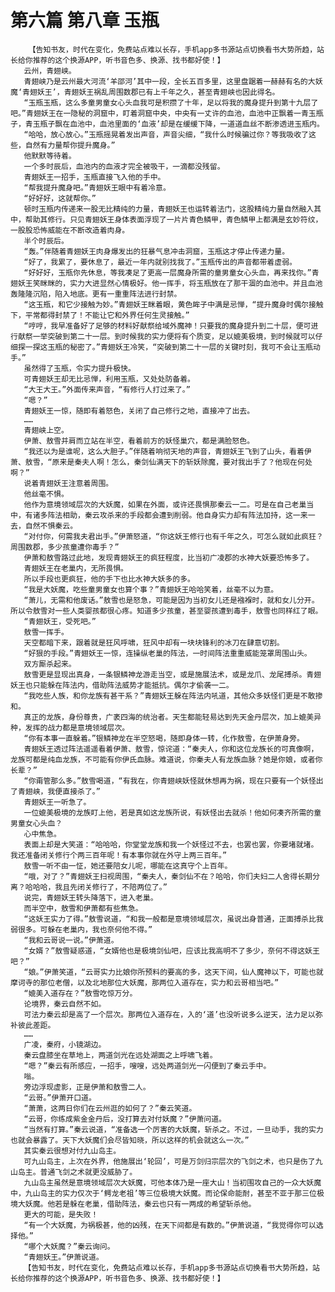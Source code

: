 # 第六篇 第八章 玉瓶
        【告知书友，时代在变化，免费站点难以长存，手机app多书源站点切换看书大势所趋，站长给你推荐的这个换源APP，听书音色多、换源、找书都好使！】
       云州，青翅峡。
       青翅峡乃是云州最大河流‘羊邵河’其中一段，全长五百多里，这里盘踞着一赫赫有名的大妖魔‘青翅妖王’，青翅妖王祸乱周围数郡已有上千年之久，甚至青翅峡也因此得名。
       “玉瓶玉瓶，这么多童男童女心头血我可是积攒了十年，足以将我的魔身提升到第十九层了吧。”青翅妖王在一隐秘的洞窟中，盯着洞窟中央，中央有一丈许的血池，血池中正飘着一青玉瓶子，青玉瓶子飘在血池中，血池里面的‘血液’却是在缓缓下降，一道道血丝不断渗透进玉瓶内。
       “哈哈，放心放心。”玉瓶摇晃着发出声音，声音尖细，“我什么时候骗过你？等我吸收了这些，自然有力量帮你提升魔身。”
       他默默等待着。
       一个多时辰后，血池内的血液才完全被吸干，一滴都没残留。
       青翅妖王一招手，玉瓶直接飞入他的手中。
       “帮我提升魔身吧。”青翅妖王眼中有着冷意。
       “好好好，这就帮你。”
       顿时玉瓶内传递来一股无比精纯的力量，青翅妖王也运转着法门，这股精纯力量自然融入其中，帮助其修行。只见青翅妖王身体表面浮现了一片片青色鳞甲，青色鳞甲上都满是玄妙符纹，一股股恐怖威能在不断改造着肉身。
       半个时辰后。
       “轰。”伴随着青翅妖王肉身爆发出的狂暴气息冲击洞窟，玉瓶这才停止传递力量。
       “好了，我累了，要休息了，最近一年内就别找我了。”玉瓶传出的声音都带着虚弱。
       “好好好，玉瓶你先休息，等我凑足了更高一层魔身所需的童男童女心头血，再来找你。”青翅妖王笑眯眯的，实力大进显然心情极好。他一挥手，将玉瓶放在了那干涸的血池中。并且血池轰隆隆沉陷，陷入地底。更有一重重阵法进行封禁。
       “这玉瓶，和它少接触为妙。”青翅妖王眯着眼，黄色眸子中满是忌惮，“提升魔身时偶尔接触下，平常都得封禁了！不能让它和外界任何生灵接触。”
       “哼哼，我早准备好了足够的材料好献祭给域外魔神！只要我的魔身提升到二十层，便可进行献祭一举突破到第二十一层。到时候我的实力便将有个质变，足以媲美极境，到时候就可以仔细探一探这玉瓶的秘密了。”青翅妖王冷笑，“突破到第二十一层的关键时刻，我可不会让玉瓶动手。”
       虽然得了玉瓶，令实力提升极快。
       可青翅妖王却无比忌惮，利用玉瓶，又处处防备着。
       “大王大王。”外面传来声音，“有修行人打过来了。”
       “嗯？”
       青翅妖王一惊，随即有着怒色，关闭了自己修行之地，直接冲了出去。
       ……
       青翅峡上空。
       伊萧、敖雪并肩而立站在半空，看着前方的妖怪巢穴，都是满脸怒色。
       “我还以为是谁呢，这么大胆子。”伴随着响彻天地的声音，青翅妖王飞到了山头，看着伊萧、敖雪，“原来是秦夫人啊！怎么，秦剑仙满天下的斩妖除魔，要对我出手了？他现在何处啊？”
       说着青翅妖王注意着周围。
       他丝毫不惧。
       他作为意境领域层次的大妖魔，如果在外面，或许还畏惧那秦云一二。可是在自己老巢当中，有诸多阵法相助，秦云攻杀来的手段都会遭到削弱。他自身实力却有阵法加持，这一来一去，自然不惧秦云。
       “对付你，何需我夫君出手。”伊萧怒道，“你这妖王修行也有千年之久，可怎么就如此疯狂？周围数郡，多少孩童遭你毒手？”
       伊萧和敖雪路过此地，发现青翅妖王的疯狂程度，比当初广凌郡的水神大妖要恐怖多了。
       青翅妖王在老巢内，无所畏惧。
       所以手段也更疯狂，他的手下也比水神大妖多的多。
       “我是大妖魔，吃些童男童女也算个事？”青翅妖王哈哈笑着，丝毫不以为意。
       “萧儿，无需和他废话。”敖雪也是怒急，可能是因为当初女儿还是襁褓时，就和女儿分开。所以令敖雪对一些人类婴孩都很心疼。知道多少孩童，甚至婴孩遭到毒手，敖雪也同样红了眼。
       “青翅妖王，受死吧。”
       敖雪一挥手。
       天空都暗下来，跟着就是狂风呼啸，狂风中却有一块块锋利的冰刀在肆意切割。
       “好狠的手段。”青翅妖王一惊，连操纵老巢的阵法，一时间阵法重重威能笼罩周围山头。
       双方厮杀起来。
       敖雪更是显现出真身，一条银鳞神龙游走当空，或是施展法术，或是龙爪、龙尾搏杀。青翅妖王也只能躲在阵法内，借助阵法威势才能抵抗。偶尔才偷袭一二。
       “我吃些人族，和你龙族有甚干系？”青翅妖王躲在阵法内吼道，其他众多妖怪们更是不敢掺和。
       真正的龙族，身份尊贵，广袤四海的统治者。天生都能轻易达到先天金丹层次，加上媲美异种，发挥的战力都是意境领域层次。
       “你有本事一直躲着。”银鳞神龙在半空怒喝，随即身体一转，化作敖雪，在伊萧身旁。
       青翅妖王透过阵法遥遥看着伊萧、敖雪，惊诧道：“秦夫人，你和这位龙族长的可真像啊，龙族可都是纯血龙族，不可能有你伊氏血脉。难道说，你秦夫人有龙族血脉？她是你娘，或者你长辈？”
       “你甭管那么多。”敖雪喝道，“有我在，你青翅峡妖怪就休想再为祸，现在只要有一个妖怪出了青翅峡，我便直接杀了。”
       青翅妖王一听急了。
       一位媲美极境的龙族盯上他，若是真如这龙族所说，有妖怪出去就杀！他如何凑齐所需的童男童女心头血？
       心中焦急。
       表面上却是大笑道：“哈哈哈，你堂堂龙族和我一个妖怪过不去，也罢也罢，你要堵就堵。我还准备闭关修行个两三百年呢！有本事你就在外守上两三百年。”
       敖雪一听不由一怔，她还要陪女儿呢，哪能在这真守个上百年。
       “哦，对了？”青翅妖王扫视周围，“秦夫人，秦剑仙不在？哈哈，你们夫妇二人舍得长期分离？哈哈哈，我且先闭关修行了，不陪两位了。”
       说完，青翅妖王转头降落下，进入老巢。
       而半空中，敖雪和伊萧都有些焦急。
       “这妖王实力了得。”敖雪说道，“和我一般都是意境领域层次，虽说出身普通，正面搏杀比我弱很多。可躲在老巢内，我也奈何他不得。”
       “我和云哥说一说。”伊萧道。
       “女婿？”敖雪疑惑道，“女婿他也是极境剑仙吧，应该比我高明不了多少，奈何不得这妖王吧？”
       “娘。”伊萧笑道，“云哥实力比娘你所预料的要高的多，这天下间，仙人魔神以下，可能也就摩诃寺的那位老僧，以及北地那位大妖魔，那两位入道存在，实力和云哥相当吧。”
       “媲美入道存在？”敖雪吃惊万分。
       论境界，秦云自然不如。
       可法力秦云却是高了一个层次。那两位入道存在，入的‘道’也没听说多么逆天，法力足以弥补彼此差距。
       ……
       广凌，秦府，小镜湖边。
       秦云盘膝坐在草地上，两道剑光在远处湖面之上呼啸飞着。
       “嗯？”秦云有所感应，一招手，嗖嗖，远处两道剑光一闪便到了秦云手中。
       嗡。
       旁边浮现虚影，正是伊萧和敖雪二人。
       “云哥。”伊萧开口道。
       “萧萧，这两日你们在云州逛的如何了？”秦云笑道。
       “云哥，你练成紫金金丹后，没打算去对付妖魔？”伊萧问道。
       “当然有打算。”秦云说道，“准备选一个厉害的大妖魔，斩杀之。不过，一旦动手，我的实力也就会暴露了。天下大妖魔们会尽皆知晓，所以这样的机会就这么一次。”
       其实秦云很想对付九山岛主。
       可九山岛主，上次在外界，他施展出‘轮回’，可是万剑归宗层次的飞剑之术，也只是伤了九山岛主。普通飞剑之术就更没威胁了。
       九山岛主虽然是意境领域层次大妖魔，可他本体乃是一座大山！当初围攻自己的一众大妖魔中，九山岛主的实力仅次于‘鳄龙老祖’等三位极境大妖魔。而论保命能耐，甚至不亚于那三位极境大妖魔。他若是躲在老巢，借助阵法，秦云也只有一两成的希望斩杀他。
       更大的可能，是失败！
       “有一个大妖魔，为祸极甚，他的凶残，在天下间都是有数的。”伊萧说道，“我觉得你可以选择他。”
       “哪个大妖魔？”秦云询问。
       “青翅妖王。”伊萧说道。
       【告知书友，时代在变化，免费站点难以长存，手机app多书源站点切换看书大势所趋，站长给你推荐的这个换源APP，听书音色多、换源、找书都好使！】
